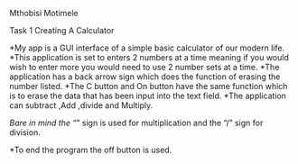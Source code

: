 Mthobisi Motimele

Task 1 Creating A Calculator

*My app is a GUI interface of a simple basic calculator of our modern life.
*This application is set to  enters 2 numbers at a time meaning if you would wish to enter more you would need to use 2 number sets at a time.
*The application has a back arrow sign which does the function of erasing the number listed.
*The C button and On button have the same function which is to erase the data that has been input into the text field.
*The application can subtract ,Add ,divide  and Multiply.

*Bare in mind the “*” sign is used for multiplication and the  “/”  sign for division.

*To end the program the off button is used.
